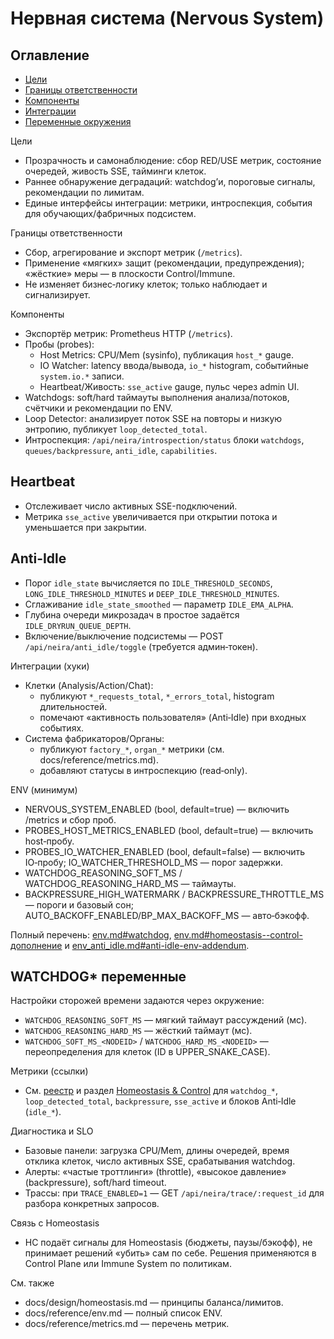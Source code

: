 <!-- neira:meta
id: NEI-20250904-120520-nervous-system-docs
intent: docs
summary: Описание Нервной системы Neira: цели, компоненты (пробы/метрики/живость/вотчдог), интеграции, ENV и диагностика.
-->

<!-- neira:meta
id: NEI-20250214-watchdog-env-docs
intent: docs
summary: Добавлен раздел про WATCHDOG* переменные.
-->

<!-- neira:meta
id: NEI-20260214-loop-detector-docs
intent: docs
summary: Описан детектор повторов SSE и переменные LOOP_*.
-->
<!-- neira:meta
id: NEI-20260301-anti-idle-docs
intent: docs
summary: Добавлены пороги простоя и ручка `/api/neira/anti_idle/toggle`.
-->

<!-- neira:meta
id: NEI-20270323-heartbeat-docs
intent: docs
summary: Добавлены детали про пульс и метрику `sse_active`.
-->

<!-- neira:meta
id: NEI-20240601-nervous-toc-env-links
intent: docs
summary: Добавлено оглавление и ссылки на ENV и метрики.
-->
<!-- neira:meta
id: NEI-20240513-fabricators-rename
intent: docs
summary: Переименована подсистема «Фабрика» в «Система фабрикаторов».
-->

# Нервная система (Nervous System)

## Оглавление
- [Цели](#цели)
- [Границы ответственности](#границы-ответственности)
- [Компоненты](#компоненты)
- [Интеграции](#интеграции-хуки)
- [Переменные окружения](#env-минимум)

Цели
- Прозрачность и самонаблюдение: сбор RED/USE метрик, состояние очередей, живость SSE, тайминги клеток.
- Раннее обнаружение деградаций: watchdog’и, пороговые сигналы, рекомендации по лимитам.
- Единые интерфейсы интеграции: метрики, интроспекция, события для обучающих/фабричных подсистем.

Границы ответственности
- Сбор, агрегирование и экспорт метрик (`/metrics`).
- Применение «мягких» защит (рекомендации, предупреждения); «жёсткие» меры — в плоскости Control/Immune.
- Не изменяет бизнес‑логику клеток; только наблюдает и сигнализирует.

Компоненты
- Экспортёр метрик: Prometheus HTTP (`/metrics`).
- Пробы (probes):
  - Host Metrics: CPU/Mem (sysinfo), публикация `host_*` gauge.
  - IO Watcher: latency ввода/вывода, `io_*` histogram, событийные `system.io.*` записи.
  - Heartbeat/Живость: `sse_active` gauge, пульс через admin UI.
- Watchdogs: soft/hard таймауты выполнения анализа/потоков, счётчики и рекомендации по ENV.
- Loop Detector: анализирует поток SSE на повторы и низкую энтропию, публикует `loop_detected_total`.
- Интроспекция: `/api/neira/introspection/status` блоки `watchdogs`, `queues/backpressure`, `anti_idle`, `capabilities`.

## Heartbeat

- Отслеживает число активных SSE-подключений.
- Метрика `sse_active` увеличивается при открытии потока и уменьшается при закрытии.

## Anti-Idle

- Порог `idle_state` вычисляется по `IDLE_THRESHOLD_SECONDS`, `LONG_IDLE_THRESHOLD_MINUTES` и `DEEP_IDLE_THRESHOLD_MINUTES`.
- Сглаживание `idle_state_smoothed` — параметр `IDLE_EMA_ALPHA`.
- Глубина очереди микрозадач в простое задаётся `IDLE_DRYRUN_QUEUE_DEPTH`.
- Включение/выключение подсистемы — POST `/api/neira/anti_idle/toggle` (требуется админ‑токен).

Интеграции (хуки)
- Клетки (Analysis/Action/Chat):
  - публикуют `*_requests_total`, `*_errors_total`, histogram длительностей.
  - помечают «активность пользователя» (Anti‑Idle) при входных событиях.
- Система фабрикаторов/Органы:
  - публикуют `factory_*`, `organ_*` метрики (см. docs/reference/metrics.md).
  - добавляют статусы в интроспекцию (read‑only).

ENV (минимум)
- NERVOUS_SYSTEM_ENABLED (bool, default=true) — включить /metrics и сбор проб.
- PROBES_HOST_METRICS_ENABLED (bool, default=true) — включить host‑пробу.
- PROBES_IO_WATCHER_ENABLED (bool, default=false) — включить IO‑пробу; IO_WATCHER_THRESHOLD_MS — порог задержки.
- WATCHDOG_REASONING_SOFT_MS / WATCHDOG_REASONING_HARD_MS — таймауты.
- BACKPRESSURE_HIGH_WATERMARK / BACKPRESSURE_THROTTLE_MS — пороги и базовый сон; AUTO_BACKOFF_ENABLED/BP_MAX_BACKOFF_MS — авто‑бэкофф.

Полный перечень:
[env.md#watchdog](../reference/env.md#watchdog),
[env.md#homeostasis--control-дополнение](../reference/env.md#homeostasis--control-дополнение)
и [env_anti_idle.md#anti-idle-env-addendum](../reference/env_anti_idle.md#anti-idle-env-addendum).

## WATCHDOG* переменные

Настройки сторожей времени задаются через окружение:

- `WATCHDOG_REASONING_SOFT_MS` — мягкий таймаут рассуждений (мс).
- `WATCHDOG_REASONING_HARD_MS` — жёсткий таймаут (мс).
- `WATCHDOG_SOFT_MS_<NODEID>` / `WATCHDOG_HARD_MS_<NODEID>` — переопределения для клеток (ID в UPPER_SNAKE_CASE).

Метрики (ссылки)
- См. [реестр](../reference/metrics.md#реестр-метрик-истина) и раздел
  [Homeostasis & Control](../reference/metrics.md#homeostasis--control-дополнение)
  для `watchdog_*`, `loop_detected_total`, `backpressure`, `sse_active` и блоков Anti‑Idle (`idle_*`).

Диагностика и SLO
- Базовые панели: загрузка CPU/Mem, длины очередей, время отклика клеток, число активных SSE, срабатывания watchdog.
- Алерты: «частые троттлинги» (throttle), «высокое давление» (backpressure), soft/hard timeout.
- Трассы: при `TRACE_ENABLED=1` — GET `/api/neira/trace/:request_id` для разбора конкретных запросов.

Связь с Homeostasis
- НС подаёт сигналы для Homeostasis (бюджеты, паузы/бэкофф), не принимает решений «убить» сам по себе.
  Решения применяются в Control Plane или Immune System по политикам.

См. также
- docs/design/homeostasis.md — принципы баланса/лимитов.
- docs/reference/env.md — полный список ENV.
- docs/reference/metrics.md — перечень метрик.
